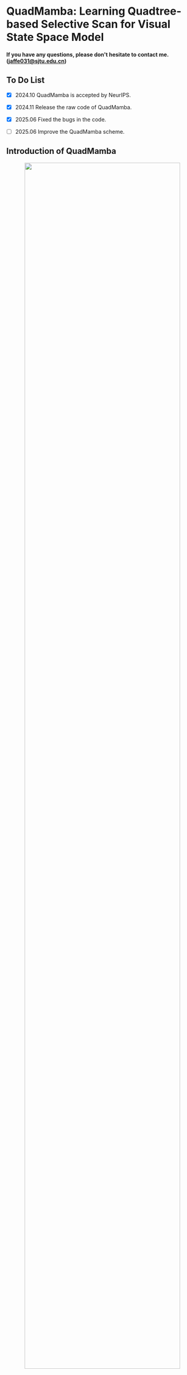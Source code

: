 


# QuadMamba: Learning Quadtree-based Selective Scan for Visual State Space Model

#### If you have any questions, please don't hesitate to contact me. (jaffe031@sjtu.edu.cn)

## To Do List

- [x] 2024.10 QuadMamba is accepted by NeurIPS. 
- [x] 2024.11 Release the raw code of QuadMamba. 
- [x] 2025.06 Fixed the bugs in the code. 
- [ ] 2025.06 Improve the QuadMamba scheme. 



## Introduction of QuadMamba

<p align="center">
<img src="assets/tease.png", width="90%">
</p>
Recent advancements in State Space Models, notably Mamba, have demonstrated superior performance over the dominant Transformer models, particularly in reducing the computational complexity from quadratic to linear. Yet, difficulties in
adapting Mamba from language to vision tasks arise due to the distinct characteristics of visual data, such as the spatial locality and adjacency within images and large variations in information granularity across visual tokens. Existing
vision Mamba approaches either flatten tokens into sequences in a raster scan fashion, which breaks the local adjacency of images, or manually partition tokens into windows, which limits their long-range modeling and generalization capabilities. To address these limitations, we present a new vision Mamba model, coined QuadMamba, that effectively captures local dependencies of varying granularities via quadtree-based image partition and scan. Concretely, our lightweight quadtree-based scan module learns to preserve the 2D locality of spatial regions within learned window quadrants. The module estimates the locality score of each token from their features, before adaptively partitioning tokens into window quadrants. An omnidirectional window shifting scheme is also introduced to capture more intact and informative features across different local regions. To make the discretized quadtree partition end-to-end trainable, we further devise a sequence masking strategy based on Gumbel-Softmax and its straight-through gradient estimator.

<p align="center">
<img src="assets/quadmamba.png", width="90%">
</p>

Quadtree-based selective scan with prediction modules. Image tokens are partitioned into
bi-level window quadrants from coarse to fine. A fully differentiable partition mask is then applied to
generate the 1D sequence with negligible computational overhead.

## Getting Started

### Installation

QuadMamba is based on the old version of VMamba; The installation can be referred to [VMamba](https://github.com/MzeroMiko/VMamba/tree/main). 

**Environment Setup:**

VMamba recommends setting up a conda environment and installing dependencies via pip. Use the following commands to set up your environment:
Also, We recommend using the pytorch>=2.0, cuda>=11.8. But lower version of pytorch and CUDA are also supported.

***Create and activate a new conda environment***

```bash
conda create -n quadmamba
conda activate quadmamba
```

***Install Dependencies***

```bash
pip install -r requirements.txt
cd kernels/selective_scan && pip install .
```
<!-- cd kernels/cross_scan && pip install . -->


***Dependencies for `Detection` and `Segmentation` (optional)***

```bash
pip install mmengine==0.10.1 mmcv==2.1.0 opencv-python-headless ftfy regex
pip install mmdet==3.3.0 mmsegmentation==1.2.2 mmpretrain==1.2.0
```

### Model Training and Inference

**Classification**

To train QuadMamba models for classification on ImageNet, use the following commands for different configurations:

```bash
python -m torch.distributed.launch --nnodes=1 --node_rank=0 --nproc_per_node=8 --master_addr="127.0.0.1" --master_port=29501 main.py --cfg </path/to/config> --batch-size 128 --data-path </path/of/dataset> --output /tmp
```

If you only want to test the performance (together with params and flops):

```bash
python -m torch.distributed.launch --nnodes=1 --node_rank=0 --nproc_per_node=1 --master_addr="127.0.0.1" --master_port=29501 main.py --cfg </path/to/config> --batch-size 128 --data-path </path/of/dataset> --output /tmp --pretrained </path/of/checkpoint>
```


To train with `mmdetection` or `mmsegmentation`:
```bash
bash ./tools/dist_train.sh </path/to/config> 8
```

## Citation

If you find it useful, please consider to cite the paper, thanks!

```

@article{xie2024quadmamba,
    title={QuadMamba: Learning Quadtree-based Selective Scan for Visual State Space Model},
    author={Xie, Fei and Zhang, Weijia and Wang, Zhongdao and Ma, Chao},
    journal={Advances in Neural Information Processing Systems},
    year={2024}
}

```

## Acknowledgment

This project is based on [VMamba](https://github.com/MzeroMiko/VMamba/tree/main) (Visual State Space Model, NeurIPS2024), [LocalMamba](https://arxiv.org/pdf/2403.09338), and [DynamicViT](https://arxiv.org/abs/2106.02034). Thanks for their great work!
